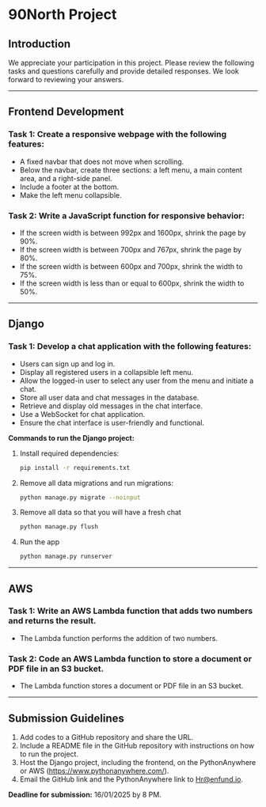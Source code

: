 
# 90North Project

## Introduction
We appreciate your participation in this project. Please review the following tasks and questions carefully and provide detailed responses. We look forward to reviewing your answers.

---

## Frontend Development

### Task 1: Create a responsive webpage with the following features:
- A fixed navbar that does not move when scrolling.
- Below the navbar, create three sections: a left menu, a main content area, and a right-side panel.
- Include a footer at the bottom.
- Make the left menu collapsible.

### Task 2: Write a JavaScript function for responsive behavior:
- If the screen width is between 992px and 1600px, shrink the page by 90%.
- If the screen width is between 700px and 767px, shrink the page by 80%.
- If the screen width is between 600px and 700px, shrink the width to 75%.
- If the screen width is less than or equal to 600px, shrink the width to 50%.

---

## Django

### Task 1: Develop a chat application with the following features:
- Users can sign up and log in.
- Display all registered users in a collapsible left menu.
- Allow the logged-in user to select any user from the menu and initiate a chat.
- Store all user data and chat messages in the database.
- Retrieve and display old messages in the chat interface.
- Use a WebSocket for chat application.
- Ensure the chat interface is user-friendly and functional.

**Commands to run the Django project:**

1. Install required dependencies:
   ```bash
   pip install -r requirements.txt
   ```

2. Remove all data migrations and run migrations:
   ```bash
   python manage.py migrate --noinput
   ```
3. Remove all data so that you will have a fresh chat
   ```bash
   python manage.py flush
   ```
4. Run the app
   ```bash
   python manage.py runserver
   ```

---

## AWS

### Task 1: Write an AWS Lambda function that adds two numbers and returns the result.
- The Lambda function performs the addition of two numbers.

### Task 2: Code an AWS Lambda function to store a document or PDF file in an S3 bucket.
- The Lambda function stores a document or PDF file in an S3 bucket.

---

## Submission Guidelines

1. Add codes to a GitHub repository and share the URL.
2. Include a README file in the GitHub repository with instructions on how to run the project.
3. Host the Django project, including the frontend, on the PythonAnywhere or AWS (https://www.pythonanywhere.com/).
4. Email the GitHub link and the PythonAnywhere link to Hr@enfund.io.

**Deadline for submission:** 16/01/2025 by 8 PM.
